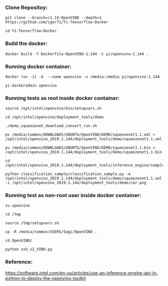### Clone Repositoy:

 ```
git clone --branch=r1.1X-OpenVINO --depth=1 https://github.com/igor71/Yi-Tensorflow-Docker 

cd Yi-Tensorflow-Docker

```

### Build the docker:

 ```
docker build -f Dockerfile-OpenVINO-1.144 -t yi/openvino:1.144 .

 ```
 ### Running docker container:
 
 ```
 docker run -it -d  --name openvino -v /media:/media yi/openvino:1.144
 
 yi-dockeradmin openvino
 
 ```
 
 ### Running tests as root inside docker container:
 
 ```
 source /opt/intel/openvino/bin/setupvars.sh
 
 cd /opt/intel/openvino/deployment_tools/demo

./demo_squeezenet_download_convert_run.sh

pv /media/common/DOWNLOADS/UBUNTU/OpenVINO/DEMO/squeezenet1.1.xml > /opt/intel/openvino_2019.1.144/deployment_tools/demo/squeezenet1.1.xml

pv /media/common/DOWNLOADS/UBUNTU/OpenVINO/DEMO/squeezenet1.1.bin > /opt/intel/openvino_2019.1.144/deployment_tools/demo/squeezenet1.1.bin

cd /opt/intel/openvino_2019.1.144/deployment_tools/inference_engine/samples/python_samples

python classification_sample/classification_sample.py -m /opt/intel/openvino_2019.1.144/deployment_tools/demo/squeezenet1.1.xml -i /opt/intel/openvino_2019.1.144/deployment_tools/demo/car.png

```

### Running test as non-root user inside docker container:

```
su openvino

cd /tmp

source /tmp/setupvars.sh

cp -R /media/common/USERS/Sagi/OpenVINO .

cd OpenVINO/

python ssh_v2_VINO.py

```

### Reference:

https://software.intel.com/en-us/articles/use-an-inference-engine-api-in-python-to-deploy-the-openvino-toolkit


 
